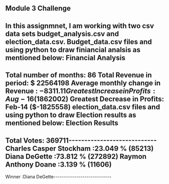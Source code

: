 Module 3 Challenge
------------------------------
In this assignmnet, I am working with two csv data sets budget_analysis.csv and election_data.csv.
Budget_data.csv files and using python to draw finiancial analsis as mentioned below: 
**Financial Analysis**
----------------------------
Total number of months: 86
Total Revenue in period: $ 22564198
Average monthly change in Revenue : $-8311.11
Greatest Increase in Profits: Aug-16 ($1862002)
Greatest Decrease in Profits: Feb-14 ($-1825558)
election_data.csv files and using python to draw Election results as mentioned below: 
**Election Results**
----------------------------
Total Votes: 369711----------------------------
Charles Casper Stockham :23.049 % (85213)
Diana DeGette :73.812 % (272892)
Raymon Anthony Doane :3.139 % (11606)
----------------------------
Winner :Diana DeGette----------------------------
